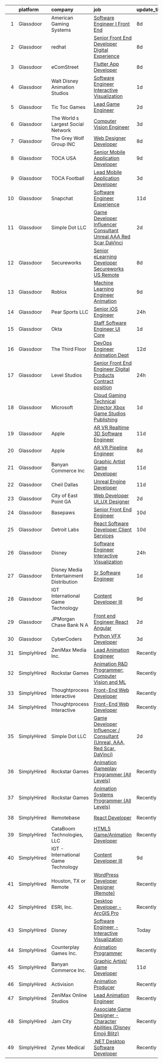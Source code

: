 

|    | platform    | company                                   | job                                                                                                                                                                                                                                                                                                                                                                                                                                                                                                                                                                                                                                                                                                                                                                                                                                                                                                                                                                                                                                                                                                                                                                                                                                                                                                                                                           | update_time   | location                 |
|---:|:------------|:------------------------------------------|:--------------------------------------------------------------------------------------------------------------------------------------------------------------------------------------------------------------------------------------------------------------------------------------------------------------------------------------------------------------------------------------------------------------------------------------------------------------------------------------------------------------------------------------------------------------------------------------------------------------------------------------------------------------------------------------------------------------------------------------------------------------------------------------------------------------------------------------------------------------------------------------------------------------------------------------------------------------------------------------------------------------------------------------------------------------------------------------------------------------------------------------------------------------------------------------------------------------------------------------------------------------------------------------------------------------------------------------------------------------|:--------------|:-------------------------|
|  1 | Glassdoor   | American Gaming Systems                   | [Software Engineer I   Front End](https://www.glassdoor.com/partner/jobListing.htm?pos=126&ao=1136043&s=58&guid=00000181e1b786a4ac6fc5bfb5c13513&src=GD_JOB_AD&t=SR&vt=w&ea=1&cs=1_ee06daa3&cb=1657349310559&jobListingId=1007973175353&jrtk=3-0-1g7grf1mik61d801-1g7grf1mui6i2800-f9b9e80c4d945e9a-)                                                                                                                                                                                                                                                                                                                                                                                                                                                                                                                                                                                                                                                                                                                                                                                                                                                                                                                                                                                                                                                         | 8d            | Atlanta, GA              |
|  2 | Glassdoor   | redhat                                    | [Senior Front End Developer  Digital Experience](https://www.glassdoor.com/partner/jobListing.htm?pos=129&ao=1136043&s=58&guid=00000181e1b786a4ac6fc5bfb5c13513&src=GD_JOB_AD&t=SR&vt=w&cs=1_6aa37bfc&cb=1657349310559&jobListingId=1007974093873&jrtk=3-0-1g7grf1mik61d801-1g7grf1mui6i2800-aad035d33079c8bf-)                                                                                                                                                                                                                                                                                                                                                                                                                                                                                                                                                                                                                                                                                                                                                                                                                                                                                                                                                                                                                                               | 8d            | Remote                   |
|  3 | Glassdoor   | eComStreet                                | [Flutter App Developer](https://www.glassdoor.com/partner/jobListing.htm?pos=111&ao=1136043&s=58&guid=00000181e1b786a4ac6fc5bfb5c13513&src=GD_JOB_AD&t=SR&vt=w&cs=1_57f2f96c&cb=1657349310558&jobListingId=1007975688794&jrtk=3-0-1g7grf1mik61d801-1g7grf1mui6i2800-7bbed96be77c7c27-)                                                                                                                                                                                                                                                                                                                                                                                                                                                                                                                                                                                                                                                                                                                                                                                                                                                                                                                                                                                                                                                                        | 8d            | Chicago, IL              |
|  4 | Glassdoor   | Walt Disney Animation Studios             | [Software Engineer   Interactive Visualization](https://www.glassdoor.com/partner/jobListing.htm?pos=121&ao=1136043&s=58&guid=00000181e1b786a4ac6fc5bfb5c13513&src=GD_JOB_AD&t=SR&vt=w&cs=1_820336e0&cb=1657349310559&jobListingId=1007989924540&jrtk=3-0-1g7grf1mik61d801-1g7grf1mui6i2800-c8ab2cad69faae54-)                                                                                                                                                                                                                                                                                                                                                                                                                                                                                                                                                                                                                                                                                                                                                                                                                                                                                                                                                                                                                                                | 1d            | Burbank, CA              |
|  5 | Glassdoor   | Tic Toc Games                             | [Lead Game Engineer](https://www.glassdoor.com/partner/jobListing.htm?pos=102&ao=1110586&s=58&guid=00000181e1b786a4ac6fc5bfb5c13513&src=GD_JOB_AD&t=SR&vt=w&ea=1&cs=1_3ad62f3a&cb=1657349310556&jobListingId=1007988135648&cpc=E612658DDC0BF6AD&jrtk=3-0-1g7grf1mik61d801-1g7grf1mui6i2800-d64abbbba008689c--6NYlbfkN0Cd5ZvLdai7cR0fypH5_WiGezUQesq24dbKuF0ly35ya5O8NkFj-qrjk_MUFn-ZopRYajAPhWX9LNA6MZYyOBBVSnwGNafyInkk4SaAwxziARUpTpzgu-HGAP7xRtytEC4YwZ6Vhh_DrUo8-uVGI-6X1rJAiG0AXNxI_EWwc6sckAF_hdzcvx3Hz0-Wvnml3jGD9DiItLXVsOxCgvtIoaxp3gIaW_WQalXlMl_hSOrPzWJ1ZdbkDXzq8uEZWCw1f5WJpFFai7QYFzZjnkZYDSAmayHRxsQ-A5ZJayO6XmaITdJnqmIDTunAVWvPvpjjsHjCOxPY4f3FxvgpLUCa01bq-BDvKBE9mp3YJ52eAk22Oe-8s4iFhRWUHL3wN7yBWALwTJxb1E_6eJzPlHiIfJ-tZJV6NSnJTH-KDKS_iweBjK-hasadgiTgD2AjCH_go6jIfUHR5p_-cJHN9Buq_BsEu60te2nPLL7gVDU27II05pwn8Fgy76eG9YMpNDlyc7U%3D)                                                                                                                                                                                                                                                                                                                                                                                                                                                                                                   | 2d            | Burbank, CA              |
|  6 | Glassdoor   | The World s Largest Social Network        | [Computer Vision Engineer](https://www.glassdoor.com/partner/jobListing.htm?pos=107&ao=1110586&s=58&guid=00000181e1b786a4ac6fc5bfb5c13513&src=GD_JOB_AD&t=SR&vt=w&ea=1&cs=1_78f4989c&cb=1657349310557&jobListingId=1007986416959&cpc=4F748F1840550ABC&jrtk=3-0-1g7grf1mik61d801-1g7grf1mui6i2800-2790f98d8b4f8afa--6NYlbfkN0DSgjPPcnEdvoK3uuxfISLALE6pB1FR7YSHOr_tSg5_QCn410VK5Ds4bQGcKtrI549kYDfYcqvaAn2rlHnqNYJfYJSBA-rAGAWvNpd-Q-kzvry-Mw-EUCLz2jj-832rFsK3qbf1ReFt7k543pR73eNY3bxjyxGMHHPEVZeZNYQcaq-dd2-mVoIRzG5Z8b7QwvLjmlh93Nl55KCat5vPehl-lop4Nayx-M5bFdv41YMQwdI7ytKkf1hbrAmLnx4il7cp1qRPrxu_OvJnPe-NQpT6TG7fb9KpTJJLB02xGL_bul8L7XNWxxwzdTQeVFsb1ZBFSSq37GWFDsLs3Zvxmt_o-PvpFv-NXWYxfmSMnXd13C2XYjkY4sjWK8aUs3MjDPtHvYGGONYOKvlkzWkKkinmXQ45XayZ8PxwCIAVA-kOG5tnOrr28BWwSbzNo33iog8RPMl-oLN0EikPjfqLbT_1BAQ4V90OIVwClia3OPViqa8JW-SB9sXdabh0awPN4bUvEyG3S-hcF5PsPNyLXYxBB2UF-ZnEQCI-oKK0zZocD39P87fVsg2isnX3MIbeXa8l1CPu2kx5q_1VOkIdQAZ-)                                                                                                                                                                                                                                                                                                                                                                                                           | 3d            | Los Angeles, CA          |
|  7 | Glassdoor   | The Grey Wolf Group  INC                  | [Web Designer Developer](https://www.glassdoor.com/partner/jobListing.htm?pos=119&ao=1136043&s=58&guid=00000181e1b786a4ac6fc5bfb5c13513&src=GD_JOB_AD&t=SR&vt=w&ea=1&cs=1_57a92598&cb=1657349310559&jobListingId=1007973991706&jrtk=3-0-1g7grf1mik61d801-1g7grf1mui6i2800-ccc474ec62a9ccb4-)                                                                                                                                                                                                                                                                                                                                                                                                                                                                                                                                                                                                                                                                                                                                                                                                                                                                                                                                                                                                                                                                  | 8d            | Arnold, MO               |
|  8 | Glassdoor   | TOCA USA                                  | [Senior Mobile Application Developer](https://www.glassdoor.com/partner/jobListing.htm?pos=124&ao=1136043&s=58&guid=00000181e1b786a4ac6fc5bfb5c13513&src=GD_JOB_AD&t=SR&vt=w&ea=1&cs=1_492467dc&cb=1657349310559&jobListingId=1007972151034&jrtk=3-0-1g7grf1mik61d801-1g7grf1mui6i2800-c1ec3f5402388a59-)                                                                                                                                                                                                                                                                                                                                                                                                                                                                                                                                                                                                                                                                                                                                                                                                                                                                                                                                                                                                                                                     | 9d            | Costa Mesa, CA           |
|  9 | Glassdoor   | TOCA Football                             | [Lead Mobile Application Developer](https://www.glassdoor.com/partner/jobListing.htm?pos=120&ao=1136043&s=58&guid=00000181e1b786a4ac6fc5bfb5c13513&src=GD_JOB_AD&t=SR&vt=w&ea=1&cs=1_70f0fc37&cb=1657349310559&jobListingId=1007985435294&jrtk=3-0-1g7grf1mik61d801-1g7grf1mui6i2800-8b2fa59b8d0a20e1-)                                                                                                                                                                                                                                                                                                                                                                                                                                                                                                                                                                                                                                                                                                                                                                                                                                                                                                                                                                                                                                                       | 3d            | Costa Mesa, CA           |
| 10 | Glassdoor   | Snapchat                                  | [Software Engineer  Experience](https://www.glassdoor.com/partner/jobListing.htm?pos=127&ao=1136043&s=58&guid=00000181e1b786a4ac6fc5bfb5c13513&src=GD_JOB_AD&t=SR&vt=w&cs=1_c30f1a74&cb=1657349310559&jobListingId=1007966580172&jrtk=3-0-1g7grf1mik61d801-1g7grf1mui6i2800-72948517541393cd-)                                                                                                                                                                                                                                                                                                                                                                                                                                                                                                                                                                                                                                                                                                                                                                                                                                                                                                                                                                                                                                                                | 11d           | Los Angeles, CA          |
| 11 | Glassdoor   | Simple Dot LLC                            | [Game Developer Influencer   Consultant  Unreal  AAA  Red Scar  DaVinci ](https://www.glassdoor.com/partner/jobListing.htm?pos=105&ao=1110586&s=58&guid=00000181e1b786a4ac6fc5bfb5c13513&src=GD_JOB_AD&t=SR&vt=w&ea=1&cs=1_ece28ef0&cb=1657349310556&jobListingId=1007988169468&cpc=BAEB662971763A76&jrtk=3-0-1g7grf1mik61d801-1g7grf1mui6i2800-ea5796f865d45b2b--6NYlbfkN0BkSfjZlGN18gGtpPg_86ZemVYx4Wh63Xcamy2Q7-7wZ-kin33G1bwa6GZPxrqSHHz--SXSexNnOl5TpH3iKffomPqSxWywkMvBVfj8_1dHgt1X1sxFsX2CQ3Yp8jeLenVdGl8MCLpVwCP3CBbXsZinkrMGelfkvibICkQIKwvALSEFv-9xIQvqZ2ahKLy97ikeuQtjx-znaWWUsmqg5EJdJtDQqXldYJjM2LzAlxyjp-VOT4-vOsKZVcJqevyDhuwiUIWCFtN_r5KeZc4SX0iAhEDfS0F3GtMAzlly0H26Llolx_sdXmPugDQX9J0lbIi4nJ4Cki_KjLgU5QXhIQ9ZWF-DMxQ3eDhKfUYKyHalWKUtKi2XxsHvg6gfuV2tUpuNGaV3gqV7gL2GYlcd6E_DrVuVy72YJmT9GvDtLjiErTbJg7aanT1azoywwHYID56vqT6-caxI7B8q6LrL_a2uY6iu0BTUm4PmJk3z14qKZzsazAnuBcnRtqEGjmlXmWo%3D)                                                                                                                                                                                                                                                                                                                                                                                                                                              | 2d            | Remote                   |
| 12 | Glassdoor   | Secureworks                               | [Senior eLearning Developer Secureworks   US Remote](https://www.glassdoor.com/partner/jobListing.htm?pos=116&ao=1136043&s=58&guid=00000181e1b786a4ac6fc5bfb5c13513&src=GD_JOB_AD&t=SR&vt=w&cs=1_14d713b0&cb=1657349310558&jobListingId=1007974487255&jrtk=3-0-1g7grf1mik61d801-1g7grf1mui6i2800-755d78615e73ead4-)                                                                                                                                                                                                                                                                                                                                                                                                                                                                                                                                                                                                                                                                                                                                                                                                                                                                                                                                                                                                                                           | 8d            | Providence, RI           |
| 13 | Glassdoor   | Roblox                                    | [Machine Learning Engineer  Animation](https://www.glassdoor.com/partner/jobListing.htm?pos=114&ao=1136043&s=58&guid=00000181e1b786a4ac6fc5bfb5c13513&src=GD_JOB_AD&t=SR&vt=w&cs=1_03d085ff&cb=1657349310558&jobListingId=1007971404195&jrtk=3-0-1g7grf1mik61d801-1g7grf1mui6i2800-2c45786d963eb6f7-)                                                                                                                                                                                                                                                                                                                                                                                                                                                                                                                                                                                                                                                                                                                                                                                                                                                                                                                                                                                                                                                         | 9d            | San Mateo, CA            |
| 14 | Glassdoor   | Pear Sports LLC                           | [Senior iOS Engineer](https://www.glassdoor.com/partner/jobListing.htm?pos=101&ao=1110586&s=58&guid=00000181e1b786a4ac6fc5bfb5c13513&src=GD_JOB_AD&t=SR&vt=w&ea=1&cs=1_07043a2a&cb=1657349310555&jobListingId=1007993166305&cpc=8192C26A3A55C10B&jrtk=3-0-1g7grf1mik61d801-1g7grf1mui6i2800-cbd344a28ed5bdd1--6NYlbfkN0Dv7ndDd69lmugUXCgoCPtpAVgbUJfy1aW2stz5aeGS0ojezn-FD23BR7ZCWtAU7pr63qdi_3htSCWhkmBIgWuOOMx0CodzmsXleKS3P5DwZaZRFDbKww_9JFruSqyfPMo8Ss43bF31rH2Rxmghdu0Rd8ESX4BGHW-USyPvLJgp0NOBPZGiCLm0K6NLcPkywW7BngIqUc86dxWCWol2riB62qmp5q1CSvG5jaxwDin6Fvk7YwMQ79-TCTLEIXGlS4bGbh11-zADuB2WULKadJ_Wp6RR584mlNkzpT4u4_8AgxRdoADhtBIipwDX446rhMJFK-iA_HVn3Wi5L1KCrNtvXHNgNgrrq_vjEDGhWu8KbJq6nuuIeMkCaJnUkM9-lH5naWmLwBFVkkRcPiksg10BmzqMT2ZLySWKZPNOmK2__NzDppPiMeQOZ5wlHO6-EQ0sioCBy-GdEfqpLGl4KrHVcWOj-s2KDLW3CE5yG7wpfWaaTwi8Kob2WSa7P3sjcFxgq8_Tn-233A%3D%3D)                                                                                                                                                                                                                                                                                                                                                                                                                                                                                    | 24h           | Remote                   |
| 15 | Glassdoor   | Okta                                      | [Staff Software Engineer   UI Core](https://www.glassdoor.com/partner/jobListing.htm?pos=117&ao=1136043&s=58&guid=00000181e1b786a4ac6fc5bfb5c13513&src=GD_JOB_AD&t=SR&vt=w&ea=1&cs=1_97d5b83e&cb=1657349310559&jobListingId=1007990571145&jrtk=3-0-1g7grf1mik61d801-1g7grf1mui6i2800-48bedb02c5398719-)                                                                                                                                                                                                                                                                                                                                                                                                                                                                                                                                                                                                                                                                                                                                                                                                                                                                                                                                                                                                                                                       | 1d            | San Francisco, CA        |
| 16 | Glassdoor   | The Third Floor                           | [DevOps Engineer  Animation Dept  ](https://www.glassdoor.com/partner/jobListing.htm?pos=113&ao=1136043&s=58&guid=00000181e1b786a4ac6fc5bfb5c13513&src=GD_JOB_AD&t=SR&vt=w&cs=1_ebe2a1b6&cb=1657349310558&jobListingId=1007965006849&jrtk=3-0-1g7grf1mik61d801-1g7grf1mui6i2800-d5594e4239a66f2d-)                                                                                                                                                                                                                                                                                                                                                                                                                                                                                                                                                                                                                                                                                                                                                                                                                                                                                                                                                                                                                                                            | 12d           | Los Angeles, CA          |
| 17 | Glassdoor   | Level Studios                             | [Senior Front End Engineer  Digital Products  Contract position ](https://www.glassdoor.com/partner/jobListing.htm?pos=115&ao=1136043&s=58&guid=00000181e1b786a4ac6fc5bfb5c13513&src=GD_JOB_AD&t=SR&vt=w&cs=1_83d3dbd8&cb=1657349310558&jobListingId=1007993982816&jrtk=3-0-1g7grf1mik61d801-1g7grf1mui6i2800-d3f36b7e3db22822-)                                                                                                                                                                                                                                                                                                                                                                                                                                                                                                                                                                                                                                                                                                                                                                                                                                                                                                                                                                                                                              | 24h           | Atlanta, GA              |
| 18 | Glassdoor   | Microsoft                                 | [Cloud Gaming Technical Director   Xbox Game Studios Publishing](https://www.glassdoor.com/partner/jobListing.htm?pos=123&ao=1136043&s=58&guid=00000181e1b786a4ac6fc5bfb5c13513&src=GD_JOB_AD&t=SR&vt=w&cs=1_c9d77480&cb=1657349310559&jobListingId=1007991354486&jrtk=3-0-1g7grf1mik61d801-1g7grf1mui6i2800-51d256fb354a595a-)                                                                                                                                                                                                                                                                                                                                                                                                                                                                                                                                                                                                                                                                                                                                                                                                                                                                                                                                                                                                                               | 1d            | Redmond, WA              |
| 19 | Glassdoor   | Apple                                     | [AR VR Realtime 3D Software Engineer](https://www.glassdoor.com/partner/jobListing.htm?pos=108&ao=1110586&s=58&guid=00000181e1b786a4ac6fc5bfb5c13513&src=GD_JOB_AD&t=SR&vt=w&cs=1_c8df0971&cb=1657349310557&jobListingId=1007967756931&cpc=8795CF9063CD573D&jrtk=3-0-1g7grf1mik61d801-1g7grf1mui6i2800-4806121aec4dd282--6NYlbfkN0BvKrLyj5gPmtZO9T8euul8TCxuuKNOtzRJOomxnwSEodTz2Bc-sPZlbtkML8D-m4pu2NcNAs_Kc2NEh8CThZ9616_LZTY1dZKYSLeqthIwIaV4V8yREmAbG7OXFPG0o0USwSFbce9p6oUBcWVV_0F9uHBt0_SWa4UI5gGY1RfM7X1gzK0ZuFkM26SrhEg2sc9R5Sty0C7OG0LDa-Kh0k2BuiAa05O0vQMZ-V9Ufqr-nYaR6v9YEA2cplQQvN0x29MJ9F8U8xBoEezn12ar4ZB6AN691hBt_l2gGzKjxo7HwDPCJQPLYOuhh472tmVKBRsj3hcg4MSGaTo3hPfJbskyeTUVXoiHKsysg_HGVS_LcclxLFUfxb4vb7JnDr8YvP0zN4eQwbV45b2jdtj3dvhBatKRHWRLpWGmwt11NKs1pCab7APFwMtq4Usw1m381etBk5Z2KBn9zE1Ebulwf6gU1tx3WLlkVmORowvK3n86pXpEjJboY_THNif_H2jupegBp8gql8_x4kDOlPF94va0ABwhoc1zG30NoXriIS_8abE2mBdJCJd6VT-VFkYzuQuFCFZZDApMzxQ0FQ7XfTgJ1vLnNfjVdKtIX8eEpuhVUNkxXWyBqee_7o6LxQH9ttLNkApD3UHfJW8UyC1NX-DOdM00Ra-Wg6WNc15lYDHVJPoz1FWhuWRxhNCSoCeOyw7jsTI4v6unuOeg3PP8vT7-eK0P22L0QNGiJx7oQisUywuS25-rKNi4GdZwanOYJJ3U-BzXwZfi7kTuurvBinItOHRvnh21zJRljzUlZY5qnpRnKwuTxtkGI7kaFvYOBNe-6CNiuseXQvILklksMKgkhFIEQjqwqWIMw6ItAhz9aFlH8euG_n2hWiThHD2UUuzXXZLG94nRrRaMAk5UfD0PgaBpkNsB7LGE4Xvu-4TgMwQb8U8XEsUXpPgtwPImDlrrxw_nUy87YgB7mMr_jBN8)     | 11d           | Boulder, CO              |
| 20 | Glassdoor   | Apple                                     | [AR VR Pipeline Engineer](https://www.glassdoor.com/partner/jobListing.htm?pos=109&ao=1110586&s=58&guid=00000181e1b786a4ac6fc5bfb5c13513&src=GD_JOB_AD&t=SR&vt=w&cs=1_75dce30e&cb=1657349310558&jobListingId=1007972446568&cpc=8795CF9063CD573D&jrtk=3-0-1g7grf1mik61d801-1g7grf1mui6i2800-9903d7e89b77dc0a--6NYlbfkN0BvKrLyj5gPmtZO9T8euul8TCxuuKNOtzRJOomxnwSEodTz2Bc-sPZlt2Zgji_QUXEWVZWMiZmYmKSy3wQ7FLJvGu9aVboPlPi7AnS5PdGfOx_xPfqCeqZwb3sN5sK4BdZ5Hs6nZeMisIfxf0uAoycRp7fBD4S6dHicStEinkhGtqDtLlu8DitpYWZb5jZTmDxfdZp0YI7HBxtYglmZ11Unx_G3Fkpqb7En8bx591EEd7w062e4CICgcjefNrc91R9aLVQYX6WATW_6xMwXud-U7aGqC5QZJPurP19C37r4-LjoNqh7KynqMSrivT9kOkpB9P2dY8Ro1zoQNB1c7porn1gELO-jraZlcarl9cnNE11iNbpIY5pvMiFNdy8L4Szk8adKaGhnSLHhASCuU5vcI71XNpz_28bRhqwPWjybCSBM3v8mOGWHTeJpVTFUKTyNMVaRRzNNZENk4nNbZIcY7di7xUkYpTsuSC63tMcbwTgk4X_cFHCNns4iyZ5PuLv0FRS9fdnKAmi3opq0hqJ5D-G78AsqmGkHiRnJyWq-q-QlYoLtzXmDGps1mpvzHeAxf-GqNMtudxTLPpfXp3u7RxBtkIFylSr5ftvyobct0UUUdg-SIlqbfuPe9JJKERVT-0HKSE1HPw7aNXWq2JU6r1mLfA8WiM4ZvG6bZqbXmGLcm80T0F_PTeQtYOxichsBeGZ6Va9-HogrBVwJREoi_EfFnv5jGY-YnP2kx5HkrbfxFxkliSCRSDrsf7y5cIvf5Gy0jL6ZgKN3omV4yUpOYe_jWVIpRUaO0oxGOaXkdhb8HXodaD4agoMcd71NMFGM8FFcLLvjiJTq3e_1kVYttK1375eiOyhEnum__Ukf-3DVNS_YjjY7r6H5SbbM0fqwLNrhasgV-oAqtKIRneWRr_y90cHbSJdTDv6uUhXAj46URymJuWsXpe6jLP3LJRhd8LJZ60xTxg%3D%3D)                     | 8d            | Cupertino, CA            |
| 21 | Glassdoor   | Banyan Commerce Inc                       | [Graphic Artist  Game Developer](https://www.glassdoor.com/partner/jobListing.htm?pos=103&ao=1110586&s=58&guid=00000181e1b786a4ac6fc5bfb5c13513&src=GD_JOB_AD&t=SR&vt=w&ea=1&cs=1_4fdac0c1&cb=1657349310556&jobListingId=1007966212509&cpc=88FE657033F128A5&jrtk=3-0-1g7grf1mik61d801-1g7grf1mui6i2800-197112c6e9a1d03a--6NYlbfkN0AJ9YajiwAf1_6xm8q8dI6Igxc08os5d78_r09uaRSAcwDDgENtzZlxIlgk5fZjk8b79_cvS0WPZXWA0PDif8QNjHVJWJ1bgmPXMRZRJN5Fx6aA07oco2YrbnfK_Y3t74HhDjPSMiooXeCJjtqQHEKI3sRU6U3ANILjFi8teRAqs0OBy6B1j9HqNJYR5DHVCQ8epnaY3hceoxZAZ1AR-IRRR5OIxB4FDXd7uDS51__fdlcqV9xIUuzxS-JQ70nK3Um20rBvVw2u2Rj7Z3Ux1b5m3rM6s3A-lBEu9VUEtseQm4pEoW0oZRk0FC-ZSWC0xWjj9yBNsgZiCyCHT6J9JHRV0M1_Y0geVtSG36x1L4pMobponNQcV7amz0fNFD-VjmW41l0UIhx18tykfCDFJL4fcyA0RUI3VYHoG8PrqugqdU7Yx6Ka9jSscyRoZMSLrRPrPLbgvcrrGndCSdMv79dJVOy2y4XCtBjDUwGc5shT_MQdnLsPV8LZFKQOcLUbDj6nmzeZTEUSzg%3D%3D)                                                                                                                                                                                                                                                                                                                                                                                                                                                                         | 11d           | Pompano Beach, FL        |
| 22 | Glassdoor   | Cheil Dallas                              | [Unreal Engine Developer](https://www.glassdoor.com/partner/jobListing.htm?pos=128&ao=1136043&s=58&guid=00000181e1b786a4ac6fc5bfb5c13513&src=GD_JOB_AD&t=SR&vt=w&ea=1&cs=1_e29e376c&cb=1657349310559&jobListingId=1007967314074&jrtk=3-0-1g7grf1mik61d801-1g7grf1mui6i2800-4031e959ae6bbf24-)                                                                                                                                                                                                                                                                                                                                                                                                                                                                                                                                                                                                                                                                                                                                                                                                                                                                                                                                                                                                                                                                 | 11d           | Plano, TX                |
| 23 | Glassdoor   | City of East Point  GA                    | [Web Developer UI_UX Designer](https://www.glassdoor.com/partner/jobListing.htm?pos=112&ao=1136043&s=58&guid=00000181e1b786a4ac6fc5bfb5c13513&src=GD_JOB_AD&t=SR&vt=w&cs=1_b6659f65&cb=1657349310558&jobListingId=1007987965771&jrtk=3-0-1g7grf1mik61d801-1g7grf1mui6i2800-e5781bb998209cdb-)                                                                                                                                                                                                                                                                                                                                                                                                                                                                                                                                                                                                                                                                                                                                                                                                                                                                                                                                                                                                                                                                 | 2d            | East Point, GA           |
| 24 | Glassdoor   | Basepaws                                  | [Senior Front End Engineer](https://www.glassdoor.com/partner/jobListing.htm?pos=122&ao=1136043&s=58&guid=00000181e1b786a4ac6fc5bfb5c13513&src=GD_JOB_AD&t=SR&vt=w&cs=1_a9a3d14d&cb=1657349310559&jobListingId=1007969173012&jrtk=3-0-1g7grf1mik61d801-1g7grf1mui6i2800-ea886fd0ff051bb9-)                                                                                                                                                                                                                                                                                                                                                                                                                                                                                                                                                                                                                                                                                                                                                                                                                                                                                                                                                                                                                                                                    | 10d           | Remote                   |
| 25 | Glassdoor   | Detroit Labs                              | [React Software Developer   Client Services](https://www.glassdoor.com/partner/jobListing.htm?pos=118&ao=1136043&s=58&guid=00000181e1b786a4ac6fc5bfb5c13513&src=GD_JOB_AD&t=SR&vt=w&cs=1_25d85a56&cb=1657349310559&jobListingId=1007969229379&jrtk=3-0-1g7grf1mik61d801-1g7grf1mui6i2800-8b2b00736501c15a-)                                                                                                                                                                                                                                                                                                                                                                                                                                                                                                                                                                                                                                                                                                                                                                                                                                                                                                                                                                                                                                                   | 10d           | Atlanta, GA              |
| 26 | Glassdoor   | Disney                                    | [Software Engineer   Interactive Visualization](https://www.glassdoor.com/partner/jobListing.htm?pos=106&ao=1110586&s=58&guid=00000181e1b786a4ac6fc5bfb5c13513&src=GD_JOB_AD&t=SR&vt=w&cs=1_4a17ac2f&cb=1657349310556&jobListingId=1007992976359&cpc=663B5FE45D73772E&jrtk=3-0-1g7grf1mik61d801-1g7grf1mui6i2800-0dee09d32b1b50f3--6NYlbfkN0DAFTyt7pbDCC2JPO79CSdi1dIb81yjczP5qsKcZIxgiYm3-7g-689UM0rgypL64crYEeTvgn94o9pHkeLN-ZnNP9Xuxt1nDaTvyDtuF7mUy-CqX0PWbsQfV1XSQ8NqzDk-HKrGRtlDhJV9zRI69ia6O1Jp5yxGydUbtFNG_imOZ2N0AdBKotCBuDxcIJoczS38GqJZTVRPNA7f-UlxXoQCjEwsOBYoKCwequiX8vWg5XNKO-b64ILeV9YKAEzM60zB8mm6YfViwWsih8oVJBV5ZsQ7kjG7ccJe7QSbz-MMTIi_Txz_wmJdN80iip1TROnt_-Hqd8ln-lgYpvrpsPegTyzinIBbNX0vuSjmC7aT786VygxTctbhAFv3Cl_gz8EmWGxmSoVu7fTxukvFxUXpjdNOIGz_O681WUZNC3oXnD_C8AamjyUn3sgF9SUxM4s%3D)                                                                                                                                                                                                                                                                                                                                                                                                                                                                                                                                             | 24h           | Burbank, CA              |
| 27 | Glassdoor   | Disney Media   Entertainment Distribution | [Sr Software Engineer](https://www.glassdoor.com/partner/jobListing.htm?pos=125&ao=1136043&s=58&guid=00000181e1b786a4ac6fc5bfb5c13513&src=GD_JOB_AD&t=SR&vt=w&cs=1_d53578a3&cb=1657349310559&jobListingId=1007989924561&jrtk=3-0-1g7grf1mik61d801-1g7grf1mui6i2800-da3974609073c4bf-)                                                                                                                                                                                                                                                                                                                                                                                                                                                                                                                                                                                                                                                                                                                                                                                                                                                                                                                                                                                                                                                                         | 1d            | New York, NY             |
| 28 | Glassdoor   | IGT   International Game Technology       | [Content Developer III](https://www.glassdoor.com/partner/jobListing.htm?pos=104&ao=1110586&s=58&guid=00000181e1b786a4ac6fc5bfb5c13513&src=GD_JOB_AD&t=SR&vt=w&ea=1&cs=1_fd9938f7&cb=1657349310556&jobListingId=1007971098258&cpc=AECEB822CA110EBC&jrtk=3-0-1g7grf1mik61d801-1g7grf1mui6i2800-e16d4a7645c50906--6NYlbfkN0C3FGiAGKMufg06vyvXEyGw-21Rz5inohOPof25eO8swrw6TWRIst41YXjqp7YQq9452rKQDxCCV_IA1_XZE23ZbYQJ3O1O-r__jclhSxkrY9Cg6mYeOX6R5kzK4-ftdYp9aaexOnM-pzt6awK5qX_w3w1P0nLQUHhl3_aWO13E54bDWCyN6K6GtcSarFXEkwqVohE0DwE_OK00ymUB0hUWBSKlKp_FDPhDqelYnxHFNM2ehE8eSJb44w0xJDbzABr8oH0oaiB9D8vInD5ka-sBuu1ooT9K7M97h869M7P44z5-vQ4aBS2aIWxAA8gL-SSAMlvrp7sDk9LI4LxNp8KoJSRwv0cR0sLHdFZZh82AE6L3j1b1kuziGFMM5rDlNXMQimBe_42d1x5E-V8ZxAn110haLpidSpLRQ7FEivDkRKdQyUkGaKFuwxGZE_adfUSUQdEhuV8zkbt0W5WnHVl9CSQUPOmetj55qhCpjqdAUJn7v_MvU9wAEbp7TG8jIgu5cwCDlNOue5pOT5Bwn0Qg)                                                                                                                                                                                                                                                                                                                                                                                                                                                                              | 9d            | Remote                   |
| 29 | Glassdoor   | JPMorgan Chase Bank  N A                  | [Front end Engineer   React Angular](https://www.glassdoor.com/partner/jobListing.htm?pos=130&ao=1136043&s=58&guid=00000181e1b786a4ac6fc5bfb5c13513&src=GD_JOB_AD&t=SR&vt=w&cs=1_0171d3b2&cb=1657349310559&jobListingId=1007988777526&jrtk=3-0-1g7grf1mik61d801-1g7grf1mui6i2800-3448aae28f76cc34-)                                                                                                                                                                                                                                                                                                                                                                                                                                                                                                                                                                                                                                                                                                                                                                                                                                                                                                                                                                                                                                                           | 2d            | Plano, TX                |
| 30 | Glassdoor   | CyberCoders                               | [Python VFX Developer](https://www.glassdoor.com/partner/jobListing.htm?pos=110&ao=1110586&s=58&guid=00000181e1b786a4ac6fc5bfb5c13513&src=GD_JOB_AD&t=SR&vt=w&ea=1&cs=1_41091a4d&cb=1657349310558&jobListingId=1007985385413&cpc=8795CF9063CD573D&jrtk=3-0-1g7grf1mik61d801-1g7grf1mui6i2800-8d85c9f317f2e93d--6NYlbfkN0CpFJQzrgRR8WqXWK1qKKEqALWJw739KlKqr2H-MSI4eoBlI4EFrmor2FYZMP3muM3nsBG02Gh-cc6ekLzAHCMs_fCPfxhRZlDHgj-zjZhqHlxBaaTtR7hXuCxmo1fSqLhiqBZ4HyI_Yi96XvE-idvHZBBGRPflCEZ0Ogkx-cC0b6-_i6yjPtV9HHbm6-pAsltQUjxTlra6dlie02Z5Q6_Vya0XHQdaBBROOJw14uMwRXkRtr5eqBNOkrEDaKRx079VzCBuXt-gDm1t8aVXUMvcVY_887GyC8FHKmO3XwHe5dMe93lXAd1Mb-OTYj89A-UyI_T_uEq7eGUU4n5f9tvCvX1ZDa9mGGVYwmC-fJhRPpfK2G3pJ_qJR8IDfxjNPEJfo3UWwhptWOHHV7I72j3Tjjx8uUqZNj7iHf1o_RJv4sfhBF5VBXc3RsbFsQFi1FBcWfe24VXoG5ZA6mbKec_CUFaRVYv10BkbDEgHXNq9cvq6buCPIoSGGdTuaSGsB05NWech0qB4HX5pucev7_tliMQL2KBME_9cBCwWBcaC_ggD5-uweyUlOQHDd8hYLg6goIFfuaaCiI49h8HdAsH_UBPkBQXIF436rVV6O7qRj8dzHVbVNcpsdufwUWr3EtrtdTFJfiCY8hVmpau99-be4QGAhJVMOREzaip72-E7Sa7LkN2SHWTKAVV7rBoxvE5GiUKH4dcCYrTtFgjLJxO1e3EULgTi81cx9aD-Gx9tpm3A2H8og2OVGiLuTutSPlE04qpBfg6bgVYUeW8I59aIyegcFLj6_O3wxAXR5mFlgC1MfU0SG3Ogs8xg7Ed1lgxCvVvZ12EN1HosK-9tO4Nxj9C9EiXyR7ZbACXsCSSjg0aTwnirIy6Eg0HuWYewAzO6HjDEjyjF2Bg3Lu322bzfcARkRfcEeLrYf6eyrW57urdz8Z3Z44LzSJHX_xYr3oO6GeEZPQuEih4lt0prhiKxN0LYKii7cDQ%3D) | 3d            | Burbank, CA              |
| 31 | SimplyHired | ZeniMax Media Inc.                        | [Lead Animation Engineer](https://www.simplyhired.com/job/TQpqzYEPVusbd-_DDK26WvHv7yzcTyVfyEoiv6nXQ_zuk92YkmNbvw?q=animation+developer)                                                                                                                                                                                                                                                                                                                                                                                                                                                                                                                                                                                                                                                                                                                                                                                                                                                                                                                                                                                                                                                                                                                                                                                                                       | Recently      | Hunt Valley, MD          |
| 32 | SimplyHired | Rockstar Games                            | [Animation R&D Programmer: Computer Vision and ML](https://www.simplyhired.com/job/6BwZBB2QomUs_myKi7P_pRTTjHQw1SUGXMbFKWbhwCX9GzcvyQFiEQ?q=animation+developer)                                                                                                                                                                                                                                                                                                                                                                                                                                                                                                                                                                                                                                                                                                                                                                                                                                                                                                                                                                                                                                                                                                                                                                                              | Recently      | Carlsbad, CA +1 location |
| 33 | SimplyHired | Thoughtprocess Interactive                | [Front-End Web Developer](https://www.simplyhired.com/job/lb0LrEmJuu-febCtCDvKUu2SKeX2KrxDZ5wUbtHaxXSmTUy-rb90nQ?q=animation+developer)                                                                                                                                                                                                                                                                                                                                                                                                                                                                                                                                                                                                                                                                                                                                                                                                                                                                                                                                                                                                                                                                                                                                                                                                                       | Recently      | St. Louis, MO            |
| 34 | SimplyHired | Thoughtprocess Interactive                | [Front-End Web Developer](https://www.simplyhired.com/job/lb0LrEmJuu-febCtCDvKUu2SKeX2KrxDZ5wUbtHaxXSmTUy-rb90nQ?q=animation+developer)                                                                                                                                                                                                                                                                                                                                                                                                                                                                                                                                                                                                                                                                                                                                                                                                                                                                                                                                                                                                                                                                                                                                                                                                                       | Recently      | St. Louis, MO            |
| 35 | SimplyHired | Simple Dot LLC                            | [Game Developer Influencer / Consultant (Unreal, AAA, Red Scar, DaVinci)](https://www.simplyhired.com/job/lJ7Uf-tOJBxcYN_Ore0MKvuMztYUQ-rcOiA8qXHfGJuFjgogD1Dpjw?q=animation+developer)                                                                                                                                                                                                                                                                                                                                                                                                                                                                                                                                                                                                                                                                                                                                                                                                                                                                                                                                                                                                                                                                                                                                                                       | 2d            | Remote                   |
| 36 | SimplyHired | Rockstar Games                            | [Animation Gameplay Programmer (All Levels)](https://www.simplyhired.com/job/1pSEzXWP6p8ML9piAakVgJAIWzA9LrjPxi3CLE-MLJDKJMG2jk5IcQ?q=animation+developer)                                                                                                                                                                                                                                                                                                                                                                                                                                                                                                                                                                                                                                                                                                                                                                                                                                                                                                                                                                                                                                                                                                                                                                                                    | Recently      | Carlsbad, CA             |
| 37 | SimplyHired | Rockstar Games                            | [Animation Systems Programmer (All Levels)](https://www.simplyhired.com/job/kIn0DJYE1zYrW76JyclHBG42zmNgigknVu5oW39BVNYbZZb9tj62Qg?q=animation+developer)                                                                                                                                                                                                                                                                                                                                                                                                                                                                                                                                                                                                                                                                                                                                                                                                                                                                                                                                                                                                                                                                                                                                                                                                     | Recently      | Carlsbad, CA +1 location |
| 38 | SimplyHired | Remotebase                                | [React Developer](https://www.simplyhired.com/job/ld6TNVdESPm10EhPZOY2CAZ-jIWI8guBJyi5U4oNa9yu-qrl1oPzxw?q=animation+developer)                                                                                                                                                                                                                                                                                                                                                                                                                                                                                                                                                                                                                                                                                                                                                                                                                                                                                                                                                                                                                                                                                                                                                                                                                               | Recently      | United States            |
| 39 | SimplyHired | CataBoom Technologies, LLC                | [HTML5 Game/Animation Developer](https://www.simplyhired.com/job/rcD9kqRruTFu3sLPN7RcYmKqhwYda35Xkfl4DXnDIh1VgwPtoMUoDw?q=animation+developer)                                                                                                                                                                                                                                                                                                                                                                                                                                                                                                                                                                                                                                                                                                                                                                                                                                                                                                                                                                                                                                                                                                                                                                                                                | Recently      | Richardson, TX           |
| 40 | SimplyHired | IGT - International Game Technology       | [Content Developer III](https://www.simplyhired.com/job/W5tax5u4KwYNlZ_MqpDmNy92u5MZfc7UEVWwAoh9u975BIOq-C6Hag?q=animation+developer)                                                                                                                                                                                                                                                                                                                                                                                                                                                                                                                                                                                                                                                                                                                                                                                                                                                                                                                                                                                                                                                                                                                                                                                                                         | 9d            | Remote                   |
| 41 | SimplyHired | Houston, TX or Remote                     | [WordPress Developer Designer (Remote)](https://www.simplyhired.com/job/h5NIRqnG6nzwtBLlFlrT64773r4CAOGZWfW6vATD8Z8CzAc7NchDIg?q=animation+developer)                                                                                                                                                                                                                                                                                                                                                                                                                                                                                                                                                                                                                                                                                                                                                                                                                                                                                                                                                                                                                                                                                                                                                                                                         | Recently      | The Woodlands, TX        |
| 42 | SimplyHired | ESRI, Inc.                                | [Desktop Developer - ArcGIS Pro](https://www.simplyhired.com/job/Pn0jlgPOSBBY-nMbXrtFeV4yvqyMnKMGCwWZz4L1Vtp9irTKUDf2Rg?q=animation+developer)                                                                                                                                                                                                                                                                                                                                                                                                                                                                                                                                                                                                                                                                                                                                                                                                                                                                                                                                                                                                                                                                                                                                                                                                                | Recently      | Remote                   |
| 43 | SimplyHired | Disney                                    | [Software Engineer - Interactive Visualization](https://www.simplyhired.com/job/rY3AH6jadAbAHAtC-DKLr9zW4mY8fn13pFj9-SpbJclACMjbFDHBZQ?q=animation+developer)                                                                                                                                                                                                                                                                                                                                                                                                                                                                                                                                                                                                                                                                                                                                                                                                                                                                                                                                                                                                                                                                                                                                                                                                 | Today         | Burbank, CA              |
| 44 | SimplyHired | Counterplay Games Inc.                    | [Animation Programmer](https://www.simplyhired.com/job/ja01lGWLinKLuR563KA6A4U8WQhuf1FHnXZkvmF_Ju9Z07Y3VkVtsQ?q=animation+developer)                                                                                                                                                                                                                                                                                                                                                                                                                                                                                                                                                                                                                                                                                                                                                                                                                                                                                                                                                                                                                                                                                                                                                                                                                          | Recently      | Remote                   |
| 45 | SimplyHired | Banyan Commerce Inc.                      | [Graphic Artist/ Game Developer](https://www.simplyhired.com/job/VwjyPnwKl6eTP3NKXkqNf1K3VwLfAnQn-BHuTEdmR_MxUbpQm1wp4A?q=animation+developer)                                                                                                                                                                                                                                                                                                                                                                                                                                                                                                                                                                                                                                                                                                                                                                                                                                                                                                                                                                                                                                                                                                                                                                                                                | 11d           | Pompano Beach, FL        |
| 46 | SimplyHired | Activision                                | [Animation Producer](https://www.simplyhired.com/job/8kVsK7Pk3L6xgyYwDXf87BwykUcIoIKxT7e1oEWqS5IN-iZo5VQ5kw?q=animation+developer)                                                                                                                                                                                                                                                                                                                                                                                                                                                                                                                                                                                                                                                                                                                                                                                                                                                                                                                                                                                                                                                                                                                                                                                                                            | Recently      | Woodland Hills, CA       |
| 47 | SimplyHired | ZeniMax Online Studios                    | [Lead Animation Engineer](https://www.simplyhired.com/job/wB99k8t-eMRgUo6hOawULRUW49LNntG7R_H8UzX1DerJ02eJnh5vkw?q=animation+developer)                                                                                                                                                                                                                                                                                                                                                                                                                                                                                                                                                                                                                                                                                                                                                                                                                                                                                                                                                                                                                                                                                                                                                                                                                       | Recently      | Hunt Valley, MD          |
| 48 | SimplyHired | Jam City                                  | [Associate Game Designer - Character Abilities (Disney Emoji Blitz)](https://www.simplyhired.com/job/2o_W10WcC3hrsK6JEr-9vzgSbF-hX_Bl2zY_O39I3IRNjb4XBrKHtA?q=animation+developer)                                                                                                                                                                                                                                                                                                                                                                                                                                                                                                                                                                                                                                                                                                                                                                                                                                                                                                                                                                                                                                                                                                                                                                            | Recently      | Burbank, CA              |
| 49 | SimplyHired | Zynex Medical                             | [.NET Desktop Software Developer](https://www.simplyhired.com/job/CkZS4u7p1I92Dp42AUwS_a_ddjsrJw7_CNhZYtWMjYq5qdAiX22kGQ?q=animation+developer)                                                                                                                                                                                                                                                                                                                                                                                                                                                                                                                                                                                                                                                                                                                                                                                                                                                                                                                                                                                                                                                                                                                                                                                                               | Recently      | Englewood, CO            |